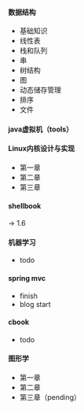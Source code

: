 #### 数据结构
- 基础知识
- 线性表
- 栈和队列
- 串
- 树结构
- 图
- 动态储存管理
- 排序
- 文件

#### java虚拟机（tools）
#### Linux内核设计与实现
- 第一章
- 第二章
- 第三章

#### shellbook
-> 1.6

#### 机器学习
- todo

#### spring mvc
- finish
- blog start

#### cbook
- todo

#### 图形学
- 第一章
- 第二章
- 第三章（pending）
